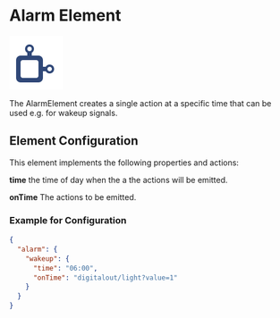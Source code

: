 # Alarm Element

<div class="excerpt">
  <img src="/i/alarm.svg">
  <p>The AlarmElement creates a single action at a specific time that can be used e.g. for wakeup signals.</p>
</div>

<!-- ## Web UI for the Timer Element -->

## Element Configuration

This element implements the following properties and actions:

<!-- ![DigitalOutProperties and Actions](/elements/alarmapi.png) -->

**time**  the time of day when the a the actions will be emitted.

**onTime** The actions to be emitted.

### Example for Configuration

```JSON
{
  "alarm": {
    "wakeup": {
      "time": "06:00",
      "onTime": "digitalout/light?value=1"
    }
  }
}
```

